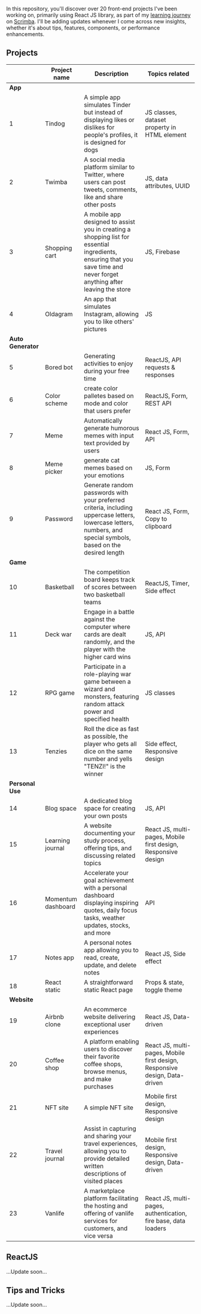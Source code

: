 In this repository, you'll discover over 20 front-end projects I've been working on, primarily using React JS library, as part of my <a href="https://scrimba.com/learn/frontend">learning journey</a> on <a href="https://github.com/scrimba">Scrimba</a>. I'll be adding updates whenever I come across new insights, whether it's about tips, features, components, or performance enhancements.

## Projects

|                    | Project name       | Description                                                                                                                                                              | Topics related                                                             |
| ------------------ | ------------------ | ------------------------------------------------------------------------------------------------------------------------------------------------------------------------ | -------------------------------------------------------------------------- |
| **App**            |
| 1                  | Tindog             | A simple app simulates Tinder but instead of displaying likes or dislikes for people's profiles, it is designed for dogs                                                 | JS classes, dataset property in HTML element                               |
| 2                  | Twimba             | A social media platform similar to Twitter, where users can post tweets, comments, like and share other posts                                                            | JS, data attributes, UUID                                                  |
| 3                  | Shopping cart      | A mobile app designed to assist you in creating a shopping list for essential ingredients, ensuring that you save time and never forget anything after leaving the store | JS, Firebase                                                               |
| 4                  | Oldagram           | An app that simulates Instagram, allowing you to like others' pictures                                                                                                   | JS                                                                         |
| **Auto Generator** |
| 5                  | Bored bot          | Generating activities to enjoy during your free time                                                                                                                     | ReactJS, API requests & responses                                          |
| 6                  | Color scheme       | create color palletes based on mode and color that users prefer                                                                                                          | ReactJS, Form, REST API                                                    |
| 7                  | Meme               | Automatically generate humorous memes with input text provided by users                                                                                                  | React JS, Form, API                                                        |
| 8                  | Meme picker        | generate cat memes based on your emotions                                                                                                                                | JS, Form                                                                   |
| 9                  | Password           | Generate random passwords with your preferred criteria, including uppercase letters, lowercase letters, numbers, and special symbols, based on the desired length        | React JS, Form, Copy to clipboard                                          |
| **Game**           |
| 10                 | Basketball         | The competition board keeps track of scores between two basketball teams                                                                                                 | ReactJS, Timer, Side effect                                                |
| 11                 | Deck war           | Engage in a battle against the computer where cards are dealt randomly, and the player with the higher card wins                                                         | JS, API                                                                    |
| 12                 | RPG game           | Participate in a role-playing war game between a wizard and monsters, featuring random attack power and specified health                                                 | JS classes                                                                 |
| 13                 | Tenzies            | Roll the dice as fast as possible, the player who gets all dice on the same number and yells "TENZI!" is the winner                                                      | Side effect, Responsive design                                             |
| **Personal Use**   |
| 14                 | Blog space         | A dedicated blog space for creating your own posts                                                                                                                       | JS, API                                                                    |
| 15                 | Learning journal   | A website documenting your study process, offering tips, and discussing related topics                                                                                   | React JS, multi-pages, Mobile first design, Responsive design              |
| 16                 | Momentum dashboard | Accelerate your goal achievement with a personal dashboard displaying inspiring quotes, daily focus tasks, weather updates, stocks, and more                             | API                                                                        |
| 17                 | Notes app          | A personal notes app allowing you to read, create, update, and delete notes                                                                                              | React JS, Side effect                                                      |
| 18                 | React static       | A straightforward static React page                                                                                                                                      | Props & state, toggle theme                                                |
| **Website**        |
| 19                 | Airbnb clone       | An ecommerce website delivering exceptional user experiences                                                                                                             | React JS, Data-driven                                                      |
| 20                 | Coffee shop        | A platform enabling users to discover their favorite coffee shops, browse menus, and make purchases                                                                      | React JS, multi-pages, Mobile first design, Responsive design, Data-driven |
| 21                 | NFT site           | A simple NFT site                                                                                                                                                        | Mobile first design, Responsive design                                     |
| 22                 | Travel journal     | Assist in capturing and sharing your travel experiences, allowing you to provide detailed written descriptions of visited places                                         | Mobile first design, Responsive design, Data-driven                        |
| 23                 | Vanlife            | A marketplace platform facilitating the hosting and offering of vanlife services for customers, and vice versa                                                           | React JS, multi-pages, authentication, fire base, data loaders             |

## ReactJS

…Update soon…

## Tips and Tricks

…Update soon…
